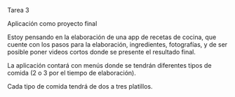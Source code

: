 Tarea 3


Aplicación como proyecto final

Estoy pensando en la elaboración de una app de recetas de cocina, que cuente con los pasos 
para la elaboración, ingredientes, 
fotografías, y de ser posible poner videos cortos donde se presente el resultado final.

La aplicación contará con menús donde se tendrán diferentes tipos de comida (2 o 3 por el tiempo 
de elaboración).

Cada tipo de comida tendrá de dos a tres platillos.



